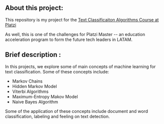 <h2> About this project: </h2>

This repository is my project for the [Text Classificaiton Algorithms Course at Platzi](https://platzi.com/clases/clasificacion-texto-2020/)

As well, this is one of the challenges for Platzi Master -- an education acceleration program to form the future tech leaders in LATAM.

<h2> Brief description : </h2>

In this projects, we explore some of main concepts of machine learning for text classification. Some of these concepts include:

- Markov Chains
- Hidden Markov Model
- Viterbi Algorithms
- Maximum-Entropy Makov Model
- Naive Bayes Algorithm

Some of the application of these concepts include document and word classification, labeling and feeling on text detection. 
